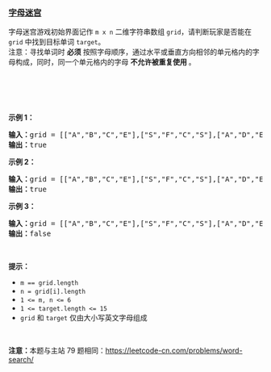 ### [字母迷宫](https://leetcode-cn.com/problems/ju-zhen-zhong-de-lu-jing-lcof)

<p>字母迷宫游戏初始界面记作 <code>m x n</code> 二维字符串数组 <code>grid</code>，请判断玩家是否能在 <code>grid</code> 中找到目标单词 <code>target</code>。<br />
注意：寻找单词时 <strong>必须</strong> 按照字母顺序，通过水平或垂直方向相邻的单元格内的字母构成，同时，同一个单元格内的字母&nbsp;<strong>不允许被重复使用&nbsp;</strong>。</p>

<p>&nbsp;</p>

<p><img alt="" src="https://assets.leetcode.com/uploads/2020/11/04/word2.jpg" /></p>

<p>&nbsp;</p>

<p><strong>示例 1：</strong></p>

<pre>
<strong>输入：</strong>grid = [["A","B","C","E"],["S","F","C","S"],["A","D","E","E"]], target = "ABCCED"
<strong>输出：</strong>true
</pre>

<p><strong>示例 2：</strong></p>

<pre>
<strong>输入：</strong>grid = [["A","B","C","E"],["S","F","C","S"],["A","D","E","E"]], target = "SEE"
<strong>输出：</strong>true
</pre>

<p><strong>示例 3：</strong></p>

<pre>
<strong>输入：</strong>grid = [["A","B","C","E"],["S","F","C","S"],["A","D","E","E"]], target = "ABCB"
<strong>输出：</strong>false
</pre>

<p>&nbsp;</p>

<p><strong>提示：</strong></p>

<ul>
	<li><code>m == grid.length</code></li>
	<li><code>n = grid[i].length</code></li>
	<li><code>1 &lt;= m, n &lt;= 6</code></li>
	<li><code>1 &lt;= target.length &lt;= 15</code></li>
	<li><code>grid</code> 和 <code>target</code> 仅由大小写英文字母组成</li>
</ul>

<p>&nbsp;</p>

<p><strong>注意：</strong>本题与主站 79 题相同：<a href="https://leetcode-cn.com/problems/word-search/">https://leetcode-cn.com/problems/word-search/</a></p>

<p>&nbsp;</p>

<p>&nbsp;</p>
